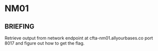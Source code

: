 # NM01
## BRIEFING
Retrieve output from network endpoint at cfta-nm01.allyourbases.co port 8017 and figure out how to get the flag.
